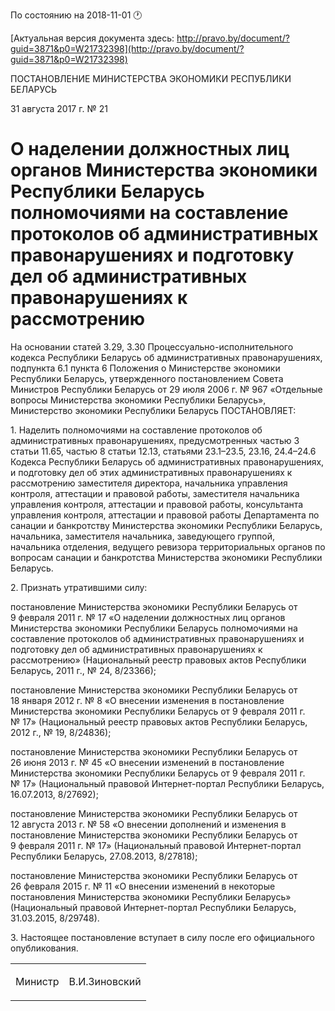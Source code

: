 По состоянию на 2018-11-01 &#x1F550;

[Актуальная версия документа здесь: http://pravo.by/document/?guid=3871&p0=W21732398](http://pravo.by/document/?guid=3871&p0=W21732398)

<p>ПОСТАНОВЛЕНИЕ МИНИСТЕРСТВА ЭКОНОМИКИ РЕСПУБЛИКИ БЕЛАРУСЬ</p>
<p>31 августа 2017 г. № 21</p>
<h1>О наделении должностных лиц органов Министерства экономики Республики Беларусь полномочиями на составление протоколов об административных правонарушениях и подготовку дел об административных правонарушениях к рассмотрению</h1>
<p>На основании статей 3.29, 3.30 Процессуально-исполнительного кодекса Республики Беларусь об административных правонарушениях, подпункта 6.1 пункта 6 Положения о Министерстве экономики Республики Беларусь, утвержденного постановлением Совета Министров Республики Беларусь от 29 июля 2006 г. № 967 «Отдельные вопросы Министерства экономики Республики Беларусь», Министерство экономики Республики Беларусь ПОСТАНОВЛЯЕТ:</p>
<p>1. Наделить полномочиями на составление протоколов об административных правонарушениях, предусмотренных частью 3 статьи 11.65, частью 8 статьи 12.13, статьями 23.1–23.5, 23.16, 24.4–24.6 Кодекса Республики Беларусь об административных правонарушениях, и подготовку дел об этих административных правонарушениях к рассмотрению заместителя директора, начальника управления контроля, аттестации и правовой работы, заместителя начальника управления контроля, аттестации и правовой работы, консультанта управления контроля, аттестации и правовой работы Департамента по санации и банкротству Министерства экономики Республики Беларусь, начальника, заместителя начальника, заведующего группой, начальника отделения, ведущего ревизора территориальных органов по вопросам санации и банкротства Министерства экономики Республики Беларусь.</p>
<p>2. Признать утратившими силу:</p>
<p>постановление Министерства экономики Республики Беларусь от 9 февраля 2011 г. № 17 «О наделении должностных лиц органов Министерства экономики Республики Беларусь полномочиями на составление протоколов об административных правонарушениях и подготовку дел об административных правонарушениях к рассмотрению» (Национальный реестр правовых актов Республики Беларусь, 2011 г., № 24, 8/23366);</p>
<p>постановление Министерства экономики Республики Беларусь от 18 января 2012 г. № 8 «О внесении изменения в постановление Министерства экономики Республики Беларусь от 9 февраля 2011 г. № 17» (Национальный реестр правовых актов Республики Беларусь, 2012 г., № 19, 8/24836);</p>
<p>постановление Министерства экономики Республики Беларусь от 26 июня 2013 г. № 45 «О внесении изменений в постановление Министерства экономики Республики Беларусь от 9 февраля 2011 г. № 17» (Национальный правовой Интернет-портал Республики Беларусь, 16.07.2013, 8/27692);</p>
<p>постановление Министерства экономики Республики Беларусь от 12 августа 2013 г. № 58 «О внесении дополнений и изменения в постановление Министерства экономики Республики Беларусь от 9 февраля 2011 г. № 17» (Национальный правовой Интернет-портал Республики Беларусь, 27.08.2013, 8/27818);</p>
<p>постановление Министерства экономики Республики Беларусь от 26 февраля 2015 г. № 11 «О внесении изменений в некоторые постановления Министерства экономики Республики Беларусь» (Национальный правовой Интернет-портал Республики Беларусь, 31.03.2015, 8/29748).</p>
<p>3. Настоящее постановление вступает в силу после его официального опубликования.</p>
<p></p>
<table><tr>
<td><p>Министр</p></td>
<td><p>В.И.Зиновский</p></td>
</tr></table>
<p></p>